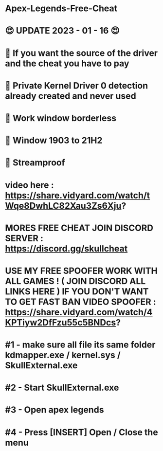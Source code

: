 # Apex-Legends-Free-Cheat
# 😍 UPDATE 2023 - 01 - 16 😍
# 💸 If you want the source of the driver and the cheat you have to pay
# 🔅 Private Kernel Driver 0 detection already created and never used
# 🔗 Work window borderless 
# 🔗 Window 1903 to 21H2
# 🔗 Streamproof
# video here : https://share.vidyard.com/watch/tWqe8DwhLC82Xau3Zs6Xju?
# MORES FREE CHEAT  JOIN DISCORD SERVER : https://discord.gg/skullcheat
# USE MY FREE SPOOFER WORK WITH ALL GAMES ! ( JOIN DISCORD ALL LINKS HERE ) IF YOU DON'T WANT TO GET FAST BAN VIDEO SPOOFER : https://share.vidyard.com/watch/4KPTiyw2DfFzu55c5BNDcs?
# #1 - make sure all file its same folder kdmapper.exe / kernel.sys / SkullExternal.exe
# #2 - Start SkullExternal.exe
# #3 - Open apex legends
# #4 - Press [INSERT] Open / Close the menu
